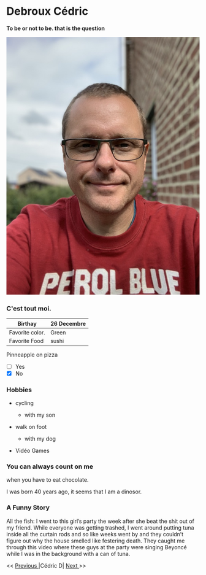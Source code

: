 # Debroux Cédric
__To be or not to be. that is the question__

![Moi](https://github.com/Cedricdebroux/markdown-challenge/blob/master/IMG_2831.jpg)

### C'est tout moi.

|Birthay             |26 Decembre  |
|--------------------|-------------|
|Favorite color.     |Green        |
|Favorite Food       |sushi        |

Pinneapple on pizza  
- [ ] Yes 
- [x] No
### Hobbies

* cycling
  * with my son 

* walk on foot
  * with my dog
  
* Vidéo Games

### You can always count on me 
when you have to eat chocolate.

I was born 40 years ago, it seems that I am a dinosor.

### A Funny Story
All the fish: I went to this girl’s party the week after she beat the shit out of my friend. While everyone was getting trashed, I went around putting tuna inside all the curtain rods and so like weeks went by and they couldn’t figure out why the house smelled like festering death. They caught me through this video where these guys at the party were singing Beyoncé while I was in the background with a can of tuna.

<< [ Previous ](https://github.com/Freecey/markdown-challenge/) |Cédric D| [ Next ](https://github.com/Marmouz82/markdown-challenge)>>

